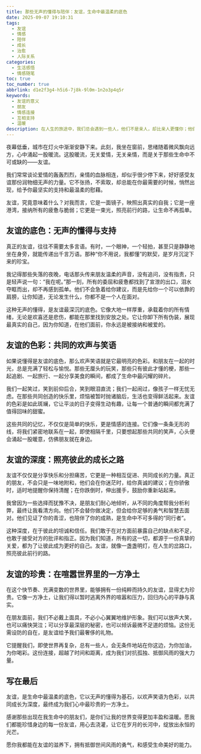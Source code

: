 ```yaml
---
title: 那些无声的懂得与陪伴：友谊，生命中最温柔的底色
date: 2025-09-07 19:10:31
tags:
  - 友谊
  - 情感
  - 陪伴
  - 成长
  - 治愈
  - 人际关系
categories:
  - 生活感悟
  - 情感随笔
toc: true
toc_number: true
abbrlink: d1e2f3g4-h5i6-7j8k-9l0m-1n2o3p4q5r
keywords:
  - 友谊的意义
  - 朋友
  - 情感连接
  - 互相支持
  - 温暖
description: 在人生的旅途中，我们总会遇到一些人，他们不是亲人，却比亲人更懂你；他们不是爱人，却能给你最坚定的支持。这便是友谊，一种无声的懂得，一种温柔的陪伴，它像生命中最温暖的底色，在每一个需要被照亮的时刻，散发出微光。
---
```


夜幕低垂，城市在灯火中渐渐安静下来。此刻，我坐在窗前，思绪随着微风飘向远方，心中涌起一股暖流。这股暖流，无关爱情，无关亲情，而是关于那些生命中不可或缺的——友谊。

我们常常谈论爱情的轰轰烈烈，亲情的血脉相连，却似乎很少停下来，好好感受友谊那份润物细无声的力量。它不张扬，不索取，却总能在你最需要的时候，悄然出现，给予你最坚实的支持和最温柔的慰藉。

友谊，究竟意味着什么？对我而言，它是一面镜子，映照出真实的自我；它是一座港湾，接纳所有的疲惫与脆弱；它更是一束光，照亮前行的路，让生命不再孤单。

## 友谊的底色：无声的懂得与支持

真正的友谊，往往不需要太多言语。有时，一个眼神，一个轻拍，甚至只是静静地坐在身旁，就能传递出千言万语。那种“你不用说，我都懂”的默契，是岁月沉淀下来的珍宝。

我记得那些失落的夜晚，电话那头传来朋友温柔的声音，没有追问，没有指责，只是轻声说一句：“我在呢。”那一刻，所有的委屈和疲惫都找到了宣泄的出口，泪水夺眶而出，却不再感到孤单。他们不会急着给你建议，而是先给你一个可以依靠的肩膀，让你知道，无论发生什么，你都不是一个人在面对。

这种无声的懂得，是友谊最深沉的底色。它像大地一样厚重，承载着你的所有情绪，无论是欢喜还是悲伤，都能在那里找到安放之处。它让你卸下所有伪装，展现最真实的自己，因为你知道，在他们面前，你永远是被接纳和被爱的。

## 友谊的色彩：共同的欢声与笑语

如果说懂得是友谊的底色，那么欢声笑语就是它最明亮的色彩。和朋友在一起的时光，总是充满了轻松与愉悦。那些无厘头的玩笑，那些只有彼此才懂的梗，那些一起追剧、一起旅行、一起分享美食的瞬间，都成了生命中最闪耀的碎片。

我们一起笑过，笑到前仰后合，笑到眼泪直流；我们一起闹过，像孩子一样无忧无虑。在那些共同创造的快乐里，烦恼被暂时抛诸脑后，生活也变得鲜活起来。友谊的色彩是如此斑斓，它让平淡的日子变得生动有趣，让每一个普通的瞬间都充满了值得回味的甜蜜。

这些共同的记忆，不仅仅是简单的快乐，更是情感的连接。它们像一条条无形的线，将我们紧密地联系在一起，即使相隔千里，只要想起那些共同的笑声，心头便会涌起一股暖意，仿佛朋友就在身边。

## 友谊的深度：照亮彼此的成长之路

友谊不仅仅是分享快乐和分担痛苦，它更是一种相互促进、共同成长的力量。真正的朋友，不会只是一味地附和，他们会在你迷茫时，给你真诚的建议；在你骄傲时，适时地提醒你保持清醒；在你跌倒时，伸出援手，鼓励你重新站起来。

我曾因为一些选择而犹豫不决，是朋友们耐心地倾听，从不同的角度帮我分析利弊，最终让我看清方向。他们不会替你做决定，但会给你足够的勇气和智慧去面对。他们见证了你的青涩，也陪伴了你的成熟，是生命中不可多得的“同行者”。

这种深度，在于彼此的坦诚和信任。我们敢于在对方面前暴露自己的缺点和不足，也敢于接受对方的批评和指正。因为我们知道，所有的这一切，都源于一份真挚的关爱，都为了让彼此成为更好的自己。友谊，就像一盏盏明灯，在人生的岔路口，照亮彼此前行的路。

## 友谊的珍贵：在喧嚣世界里的一方净土

在这个快节奏、充满变数的世界里，能够拥有一份纯粹而持久的友谊，显得尤为珍贵。它像一方净土，让我们得以暂时逃离外界的喧嚣和压力，回归内心的平静与真实。

在朋友面前，我们不必戴上面具，不必小心翼翼地维护形象。我们可以放声大笑，也可以痛快哭泣；可以分享最深层的秘密，也可以倾诉最微不足道的烦恼。这份无需设防的自在，是友谊给予我们最奢侈的礼物。

它提醒我们，即使世界再复杂，总有一些人，会无条件地站在你这边，为你加油，为你喝彩。这份连接，超越了时间和距离，成为我们对抗孤独、抵御风雨的强大力量。

## 写在最后

友谊，是生命中最温柔的底色，它以无声的懂得为基石，以欢声笑语为色彩，以共同成长为深度，最终成为我们心中最珍贵的一方净土。

感谢那些出现在我生命中的朋友们，是你们让我的世界变得更加丰盈和温暖。愿我们都能珍惜身边的每一份友谊，用心去浇灌，让它在岁月的长河中，绽放出永恒的光芒。

愿你我都能在友谊的滋养下，拥有抵御世间风雨的勇气，和感受生命美好的能力。